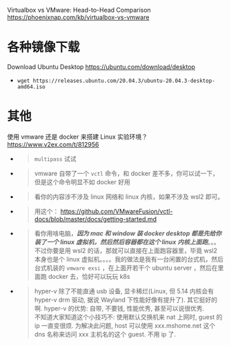 
Virtualbox vs VMware: Head-to-Head Comparison https://phoenixnap.com/kb/virtualbox-vs-vmware

# 各种镜像下载

Download Ubuntu Desktop https://ubuntu.com/download/desktop
- `wget https://releases.ubuntu.com/20.04.3/ubuntu-20.04.3-desktop-amd64.iso`

# 其他

使用 vmware 还是 docker 来搭建 Linux 实验环境？ https://www.v2ex.com/t/812956
- > `multipass` 试试
- > vmware 自带了一个 `vctl` 命令，和 docker 差不多，你可以试一下，但是这个命令明显不如 docker 好用
- > 看你的内容涉不涉及 linux 网络和 linux 内核，如果不涉及 wsl2 即可。
- > 用这个： https://github.com/VMwareFusion/vctl-docs/blob/master/docs/getting-started.md
- > 看你用啥电脑，***因为 mac 和 window 装 docker desktop 都是先给你装了一个 linux 虚拟机，然后然后容器都在这个 linux 内核上面跑***。。。不过你要是用 wsl2 的话，那就可以直接在上面跑容器里，毕竟 wsl2 本身也是个 linux 虚拟机。。。。我的做法是我有一台闲置的台式机，然后台式机装的 `vmware exsi` ，在上面开若干个 ubuntu server ，然后在里面跑 docker 去，恰好可以玩玩 k8s
- > hyper-v 除了不能直通 usb 设备, 显卡稀烂(Linux, 但 5.14 内核会有 hyper-v drm 驱动, 据说 Wayland 下性能好像有提升了). 其它挺好的啊. hyper-v 的优势: 自带, 不要钱, 性能优秀, 甚至可以说很优秀. <br> 不知道大家知道这个小技巧不: 使用默认交换机来 nat 上网时, guest 的 ip 一直变很烦. 为解决此问题, host 可以使用 xxx.mshome.net 这个 dns 名称来访问 xxx 主机名的这个 guest. 不用 ip 了.
